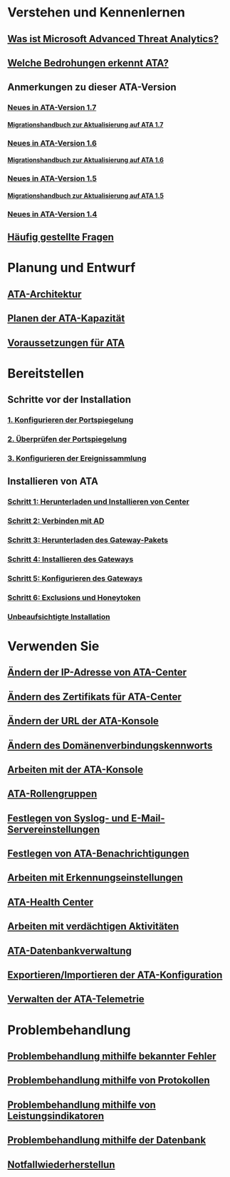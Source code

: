 # Verstehen und Kennenlernen
## [Was ist Microsoft Advanced Threat Analytics?](/advanced-threat-analytics/understand-explore/what-is-ata)
## [Welche Bedrohungen erkennt ATA?](/advanced-threat-analytics/understand-explore/ata-threats)
## Anmerkungen zu dieser ATA-Version
### [Neues in ATA-Version 1.7](/advanced-threat-analytics/understand-explore/whats-new-version-1.7)
#### [Migrationshandbuch zur Aktualisierung auf ATA 1.7](/advanced-threat-analytics/understand-explore/ata-update-1.7-migration-guide)
### [Neues in ATA-Version 1.6](/advanced-threat-analytics/understand-explore/whats-new-version-1.6)
#### [Migrationshandbuch zur Aktualisierung auf ATA 1.6](/advanced-threat-analytics/understand-explore/ata-update-1.6-migration-guide)
### [Neues in ATA-Version 1.5](/advanced-threat-analytics/understand-explore/whats-new-version-1.5)
#### [Migrationshandbuch zur Aktualisierung auf ATA 1.5](/advanced-threat-analytics/understand-explore/ata-update-1.5-migration-guide)
### [Neues in ATA-Version 1.4](/advanced-threat-analytics/understand-explore/whats-new-version-1.4)
## [Häufig gestellte Fragen](/advanced-threat-analytics/understand-explore/ata-technical-faq)
# Planung und Entwurf
## [ATA-Architektur](/advanced-threat-analytics/plan-design/ata-architecture)
## [Planen der ATA-Kapazität](/advanced-threat-analytics/plan-design/ata-capacity-planning)
## [Voraussetzungen für ATA](/advanced-threat-analytics/plan-design/ata-prerequisites)
# Bereitstellen
## Schritte vor der Installation
### [1. Konfigurieren der Portspiegelung](/advanced-threat-analytics/deploy-use/configure-port-mirroring)
### [2. Überprüfen der Portspiegelung](/advanced-threat-analytics/deploy-use/validate-port-mirroring)
### [3. Konfigurieren der Ereignissammlung](/advanced-threat-analytics/deploy-use/configure-event-collection)
## Installieren von ATA
### [Schritt 1: Herunterladen und Installieren von Center](/advanced-threat-analytics/deploy-use/install-ata-step1)
### [Schritt 2: Verbinden mit AD](/advanced-threat-analytics/deploy-use/install-ata-step2)
### [Schritt 3: Herunterladen des Gateway-Pakets](/advanced-threat-analytics/deploy-use/install-ata-step3)
### [Schritt 4: Installieren des Gateways](/advanced-threat-analytics/deploy-use/install-ata-step4)
### [Schritt 5: Konfigurieren des Gateways](/advanced-threat-analytics/deploy-use/install-ata-step5)
### [Schritt 6: Exclusions und Honeytoken](/advanced-threat-analytics/deploy-use/install-ata-step6)
### [Unbeaufsichtigte Installation](/advanced-threat-analytics/deploy-use/ata-silent-installation)
# Verwenden Sie
## [Ändern der IP-Adresse von ATA-Center](/advanced-threat-analytics/deploy-use/modifying-ata-config-centerip)
## [Ändern des Zertifikats für ATA-Center](/advanced-threat-analytics/deploy-use/modifying-ata-config-centercert)
## [Ändern der URL der ATA-Konsole](/advanced-threat-analytics/deploy-use/modifying-ata-config-consoleurl)
## [Ändern des Domänenverbindungskennworts](/advanced-threat-analytics/deploy-use/modifying-ata-config-dcpassword)
## [Arbeiten mit der ATA-Konsole](/advanced-threat-analytics/deploy-use/working-with-ata-console)
## [ATA-Rollengruppen](/advanced-threat-analytics/deploy-use/ata-role-groups)
## [Festlegen von Syslog- und E-Mail-Servereinstellungen](/advanced-threat-analytics/deploy-use/setting-syslog-email-server-settings)
## [Festlegen von ATA-Benachrichtigungen](/advanced-threat-analytics/deploy-use/setting-ata-alerts)
## [Arbeiten mit Erkennungseinstellungen](/advanced-threat-analytics/deploy-use/working-with-detection-settings)
## [ATA-Health Center](/advanced-threat-analytics/deploy-use/ata-health-center)
## [Arbeiten mit verdächtigen Aktivitäten](/advanced-threat-analytics/deploy-use/working-with-suspicious-activities)
## [ATA-Datenbankverwaltung](/advanced-threat-analytics/deploy-use/ata-database-management)
## [Exportieren/Importieren der ATA-Konfiguration](/advanced-threat-analytics/deploy-use/ata-configuration-file)
## [Verwalten der ATA-Telemetrie](/advanced-threat-analytics/deploy-use/manage-telemetry-settings)
# Problembehandlung
## [Problembehandlung mithilfe bekannter Fehler](/advanced-threat-analytics/troubleshoot/troubleshooting-ata-known-errors)
## [Problembehandlung mithilfe von Protokollen](/advanced-threat-analytics/troubleshoot/troubleshooting-ata-using-logs)
## [Problembehandlung mithilfe von Leistungsindikatoren](/advanced-threat-analytics/troubleshoot/troubleshooting-ata-using-perf-counters)
## [Problembehandlung mithilfe der Datenbank](/advanced-threat-analytics/troubleshoot/troubleshooting-ata-using-ata-database)
## [Notfallwiederherstellun](/advanced-threat-analytics/troubleshoot/disaster-recovery)

<!--HONumber=Feb17_HO2-->


